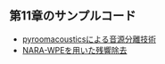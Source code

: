 
## 第11章のサンプルコード

* [pyroomacousticsによる音源分離技術](section11/sample_code_c11_1.py)
* [NARA-WPEを用いた残響除去](section11/sample_code_c11_2.py)

